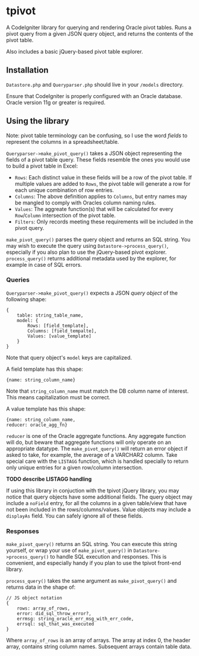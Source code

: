 # tpivot

A CodeIgniter library for querying and rendering Oracle pivot tables. Runs a pivot query from a given JSON query object, and returns the contents of the pivot table.

Also includes a basic jQuery-based pivot table explorer.

## Installation

`Datastore.php` and `Queryparser.php` should live in your `/models` directory.

Ensure that CodeIgniter is properly configured with an Oracle database. Oracle version 11g or greater is required.

## Using the library

Note: pivot table terminology can be confusing, so I use the word *fields* to represent the columns in a spreadsheet/table.

`Queryparser->make_pivot_query()` takes a JSON object representing the fields of a pivot table query. These fields resemble the ones you would use to build a pivot table in Excel:

- `Rows`: Each distinct value in these fields will be a row of the pivot table. If multiple values are added to `Rows`, the pivot table will generate a row for each unique combination of row entries.
- `Columns`: The above definition applies to `Columns`, but entry names may be mangled to comply with Oracles column naming rules.
- `Values`: The aggreate function(s) that will be calculated for every `Row`/`Column` intersection of the pivot table.
- `Filters`: Only records meeting these requirements will be included in the pivot query.

`make_pivot_query()` parses the query object and returns an SQL string. You may wish to execute the query using `Datastore->process_query()`, especially if you also plan to use the jQuery-based pivot explorer. `process_query()` returns additional metadata used by the explorer, for example in case of SQL errors.

### Queries

`Queryparser->make_pivot_query()` expects a JSON *query object* of the following shape:

```
{
    table: string_table_name,
    model: {
        Rows: [field_template],
        Columns: [field_tempalte],
        Values: [value_template]
    }
}
```

Note that query object's `model` keys are capitalized.

A field template has this shape:

```
{name: string_column_name}
```

Note that `string_column_name` must match the DB column name of interest. This means capitalization must be correct.

A value template has this shape:

```
{name: string_column_name,
reducer: oracle_agg_fn}
```

`reducer` is one of the Oracle aggregate functions. Any aggregate function will do, but beware that aggregate functions will only operate on an appropriate datatype. The `make_pivot_query()` will return an error object if asked to take, for example, the average of a VARCHAR2 column. Take special care with the `LISTAGG` function, which is handled specially to return only unique entries for a given row/column intersection.

**TODO describe LISTAGG handling**

If using this library in conjuction with the tpivot jQuery library, you may notice that query objects have some additional fields. The query object may include a `noField` entry, for all the columns in a given table/view that have not been included in the rows/columns/values. Value objects may include a `displayAs` field. You can safely ignore all of these fields.

### Responses

`make_pivot_query()` returns an SQL string. You can execute this string yourself, or wrap your use of `make_pivot_query()` in `Datastore->process_query()` to handle SQL execution and responses. This is convenient, and especially handy if you plan to use the tpivot front-end library.

`process_query()` takes the same argument as `make_pivot_query()` and returns data in the shape of:

```
// JS object notation
{
    rows: array_of_rows,
    error: did_sql_throw_error?,
    errmsg: string_oracle_err_msg_with_err_code,
    errsql: sql_that_was_executed
}
```

Where `array_of_rows` is an array of arrays. The array at index 0, the header array, contains string column names. Subsequent arrays contain table data.

